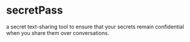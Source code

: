 # secretPass

a secret text-sharing tool to ensure that your secrets remain confidential when you share them over conversations.
